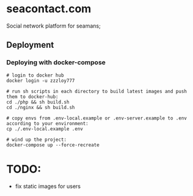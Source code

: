 # seacontact.com

Social network platform for seamans;


## Deployment 

### Deploying with docker-compose
```shell
# login to docker hub
docker login -u zzzloy777

# run sh scripts in each directory to build latest images and push them to docker-hub:
cd ./php && sh build.sh
cd ./nginx && sh build.sh

# copy envs from .env-local.example or .env-server.example to .env according to your environment:
cp ./.env-local.example .env

# wind up the project:
docker-compose up --force-recreate 
```


# TODO:
- fix static images for users
